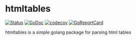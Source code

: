 # htmltables

[![Status](https://travis-ci.com/tvastar/htmltables.svg?branch=master)](https://travis-ci.com/tvastar/htmltables?branch=master)
[![GoDoc](https://godoc.org/github.com/tvastar/htmltables?status.svg)](https://godoc.org/github.com/tvastar/htmltables)
[![codecov](https://codecov.io/gh/tvastar/htmltables/branch/master/graph/badge.svg)](https://codecov.io/gh/tvastar/htmltables)
[![GoReportCard](https://goreportcard.com/badge/github.com/tvastar/htmltables)](https://goreportcard.com/report/github.com/tvastar/htmltables)

htmltables is a simple golang package for parsing html tables

